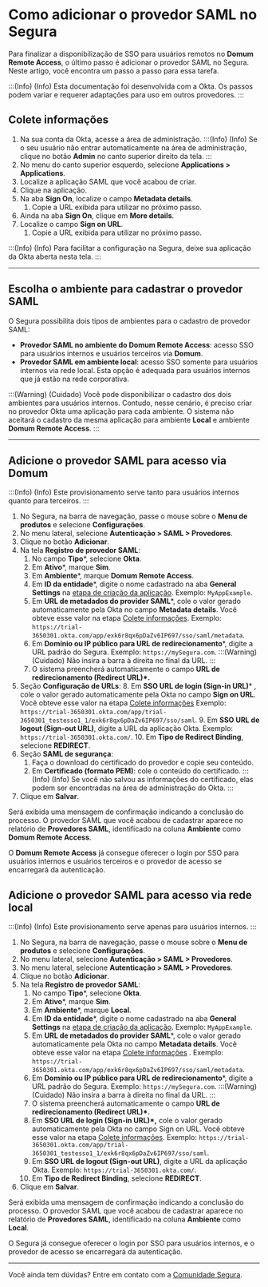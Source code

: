 # Como adicionar o provedor SAML no Segura

Para finalizar a disponibilização de SSO para usuários remotos no **Domum Remote Access**, o último passo é adicionar o provedor SAML no Segura. Neste artigo, você encontra um passo a passo para essa tarefa.

:::(Info) (Info)
Esta documentação foi desenvolvida com a Okta. Os passos podem variar e requerer adaptações para uso em outros provedores.
:::

## Colete informações

1. Na sua conta da Okta, acesse a área de administração.
:::(Info) (Info)
Se o seu usuário não entrar automaticamente na área de administração, clique no botão **Admin** no canto superior direito da tela.
:::
2. No menu do canto superior esquerdo, selecione **Applications > Applications**.
3. Localize a aplicação SAML que você acabou de criar.
4. Clique na aplicação.
5. Na aba **Sign On**, localize o campo **Metadata details**.
    1. Copie a URL exibida para utilizar no próximo passo.
6. Ainda na aba **Sign On**, clique em **More details**.
7. Localize o campo **Sign on URL**.
    1. Copie a URL exibida para utilizar no próximo passo.

:::(Info) (Info)
Para facilitar a configuração na Segura, deixe sua aplicação da Okta aberta nesta tela.
:::

* * *
## Escolha o ambiente para cadastrar o provedor SAML
O Segura possibilita dois tipos de ambientes para o cadastro de provedor SAML:

* **Provedor SAML no ambiente do Domum Remote Access**: acesso SSO para usuários internos e usuários terceiros via **Domum**.
* **Provedor SAML em ambiente local**: acesso SSO somente para usuários internos via rede local. Esta opção é adequada para usuários internos que já estão na rede corporativa.

:::(Warning) (Cuidado)
Você pode disponibilizar o cadastro dos dois ambientes para usuários internos. Contudo, nesse cenário, é preciso criar no provedor Okta uma aplicação para cada ambiente. O sistema não aceitará o cadastro da mesma aplicação para ambiente **Local** e ambiente **Domum Remote Access**. 
:::

* * *
## Adicione o provedor SAML para acesso via Domum

:::(Info) (Info)
Este provisionamento serve tanto para usuários internos quanto para terceiros.
:::

1. No Segura, na barra de navegação, passe o mouse sobre o **Menu de produtos** e selecione **Configurações**.  
2. No menu lateral, selecione **Autenticação \> SAML > Provedores**.
3. Clique no botão **Adicionar**.
5. Na tela **Registro de provedor SAML**:
    1. No campo **Tipo***, selecione **Okta**.
    2. Em **Ativo***, marque **Sim**.
    3. Em **Ambiente***, marque **Domum Remote Access**.
    4. Em **ID da entidade***, digite o nome cadastrado na aba **General Settings** na [etapa de criação da aplicação](/v4/docs/pt/domum-how-to-create-a-saml-application-with-okta). Exemplo: ```MyAppExample```.
    5. Em **URL de metadados do provider SAML***, cole o valor gerado automaticamente pela Okta no campo **Metadata details**. Você obteve esse valor na etapa [Colete informações](/v4/docs/pt/domum-how-to-add-the-saml-provider-to-Segura#passo-1-colete-informações). Exemplo: ```https://trial-3650301.okta.com/app/exk6r8qx6pDaZv6IP697/sso/saml/metadata```.
    6. Em **Domínio ou IP público para URL de redirecionamento***, digite a URL padrão do Segura. Exemplo: ```https://mySegura.com```. 
    :::(Warning) (Cuidado)
    Não insira a barra à direita no final da URL.
    :::
    7. O sistema preencherá automaticamente o campo **URL de redirecionamento (Redirect URL)*.**
6. Seção **Configuração de URLs**:
    8. Em **SSO URL de login (Sign-in URL)*** , cole o valor gerado automaticamente pela Okta no campo **Sign on URL**. Você obteve esse valor na etapa [Colete informações](/v4/docs/pt/domum-how-to-add-the-saml-provider-to-Segura#passo-1-colete-informações) Exemplo: ```https://trial-3650301.okta.com/app/trial-3650301_testesso1_1/exk6r8qx6pDaZv6IP697/sso/saml```.
    9. Em **SSO URL de logout (Sign-out URL)**, digite a URL da aplicação Okta. Exemplo:  ```https://trial-3650301.okta.com/```.
    10. Em **Tipo de Redirect Binding**, selecione **REDIRECT**.
7. Seção **SAML de segurança**:
    1. Faça o download do certificado do provedor e copie seu conteúdo.
    2. Em **Certificado (formato PEM)**: cole o conteúdo do certificado.
    :::(Info) (Info)
    Se você não salvou as informações do certificado, elas podem ser encontradas na área de administração do Okta.
    :::
8. Clique em **Salvar**.

Será exibida uma mensagem de confirmação indicando a conclusão do processo. O provedor SAML que você acabou de cadastrar aparece no relatório de **Provedores SAML**, identificado na coluna **Ambiente** como **Domum Remote Access**.

O **Domum Remote Access** já consegue oferecer o login por SSO para usuários internos e usuários terceiros e o provedor de acesso se encarregará da autenticação.

## Adicione o provedor SAML para acesso via rede local 

:::(Info) (Info)
Este provisionamento serve apenas para usuários internos.
:::

1. No Segura, na barra de navegação, passe o mouse sobre o **Menu de produtos** e selecione **Configurações**.  
2. No menu lateral, selecione **Autenticação \> SAML > Provedores**.
2. No menu lateral, selecione **Autenticação \> SAML > Provedores**.
3. Clique no botão **Adicionar**.
5. Na tela **Registro de provedor SAML**:
    1. No campo **Tipo***, selecione **Okta**.
    2. Em **Ativo***, marque **Sim**.
    3. Em **Ambiente***, marque **Local**.
    4. Em **ID da entidade***, digite o nome cadastrado na aba **General Settings** na [etapa de criação da aplicação](/v4/docs/pt/domum-how-to-create-a-saml-application-with-okta). Exemplo: ```MyAppExample```.
    5. Em **URL de metadados do provider SAML***, cole o valor gerado automaticamente pela Okta no campo **Metadata details**. Você obteve esse valor na etapa [Colete informações](/v4/docs/pt/domum-how-to-add-the-saml-provider-to-Segura#passo-1-colete-informações) . Exemplo: ```https://trial-3650301.okta.com/app/exk6r8qx6pDaZv6IP697/sso/saml/metadata```.
    6. Em **Domínio ou IP público para URL de redirecionamento***, digite a URL padrão do Segura. Exemplo: ```https://mySegura.com```. 
    :::(Warning) (Cuidado)
   Não insira a barra à direita no final da URL.
    :::
    7. O sistema preencherá automaticamente o campo **URL de redirecionamento (Redirect URL)*.**
    8. Em **SSO URL de login (Sign-in URL)*,** cole o valor gerado automaticamente pela Okta no campo Sign on URL. Você obteve esse valor na etapa [Colete informações](/v4/docs/pt/domum-how-to-add-the-saml-provider-to-Segura#passo-1-colete-informações). Exemplo: ```https://trial-3650301.okta.com/app/trial-3650301_testesso1_1/exk6r8qx6pDaZv6IP697/sso/saml```.
    9. Em **SSO URL de logout (Sign-out URL)**, digite a URL da aplicação Okta. Exemplo:  ```https://trial-3650301.okta.com/```.
    10. Em **Tipo de Redirect Binding**, selecione **REDIRECT**.
6. Clique em **Salvar**.

Será exibida uma mensagem de confirmação indicando a conclusão do processo. O provedor SAML que você acabou de cadastrar aparece no relatório de **Provedores SAML**, identificado na coluna **Ambiente** como **Local**.

O Segura já consegue oferecer o login por SSO para usuários internos, e o provedor de acesso se encarregará da autenticação.

* * *
Você ainda tem dúvidas? Entre em contato com a [Comunidade Segura](https://community.Segura.io/).

